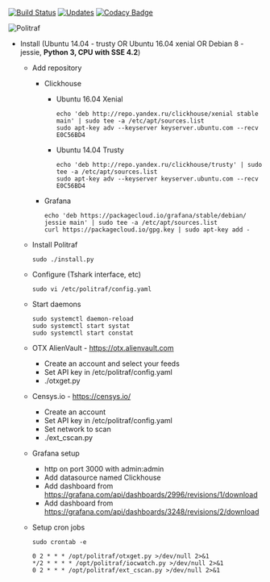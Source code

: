 [![Build Status](https://travis-ci.org/ainich/politraf.svg?branch=master)](https://travis-ci.org/ainich/politraf)
[![Updates](https://pyup.io/repos/github/ainich/politraf/shield.svg)](https://pyup.io/repos/github/ainich/politraf/)
[![Codacy Badge](https://api.codacy.com/project/badge/Grade/1f170d9dc59343daacae8bdb505468c2)](https://www.codacy.com/app/ainich/politraf?utm_source=github.com&amp;utm_medium=referral&amp;utm_content=ainich/politraf&amp;utm_campaign=Badge_Grade)


![Politraf](https://raw.githubusercontent.com/ainich/politraf/master/politraf.jpg)

* Install (Ubuntu 14.04 - trusty OR Ubuntu 16.04  xenial OR Debian 8 - jessie, **Python 3, CPU with SSE 4.2**)

  * Add repository
    * Clickhouse
      * Ubuntu 16.04 Xenial
        ```
        echo 'deb http://repo.yandex.ru/clickhouse/xenial stable main' | sudo tee -a /etc/apt/sources.list
        sudo apt-key adv --keyserver keyserver.ubuntu.com --recv E0C56BD4
        ```
      * Ubuntu 14.04  Trusty 
        ```
        echo 'deb http://repo.yandex.ru/clickhouse/trusty' | sudo tee -a /etc/apt/sources.list
        sudo apt-key adv --keyserver keyserver.ubuntu.com --recv E0C56BD4
        ```
  
    * Grafana
      ```
      echo 'deb https://packagecloud.io/grafana/stable/debian/ jessie main' | sudo tee -a /etc/apt/sources.list
      curl https://packagecloud.io/gpg.key | sudo apt-key add -
      ```

  * Install Politraf
    ```
    sudo ./install.py
    ```
  * Configure (Tshark interface, etc)
    ```
    sudo vi /etc/politraf/config.yaml
    ```
  * Start daemons
    ```
    sudo systemctl daemon-reload
    sudo systemctl start systat
    sudo systemctl start constat
    ```

  * OTX AlienVault - https://otx.alienvault.com
    * Create an account and select your feeds
    * Set API key in /etc/politraf/config.yaml
    * ./otxget.py
    
  * Censys.io - https://censys.io/
    * Create an account
    * Set API key in /etc/politraf/config.yaml
    * Set network to scan
    * ./ext_cscan.py

  * Grafana setup
    * http on port 3000 with admin:admin
    * Add datasource named Clickhouse
    * Add dashboard from https://grafana.com/api/dashboards/2996/revisions/1/download
    * Add dashboard from https://grafana.com/api/dashboards/3248/revisions/2/download

  * Setup cron jobs 
    ```
    sudo crontab -e
    ```
    ```
    0 2 * * * /opt/politraf/otxget.py >/dev/null 2>&1
    */2 * * * * /opt/politraf/iocwatch.py >/dev/null 2>&1
    0 2 * * * /opt/politraf/ext_cscan.py >/dev/null 2>&1
    ```